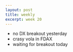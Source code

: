 ```yaml
---
layout: post
title: weekly
excerpt: week 20
---
```


* no DX breakout yesterday
* crasy vola in FDAX
* waiting for breakout today